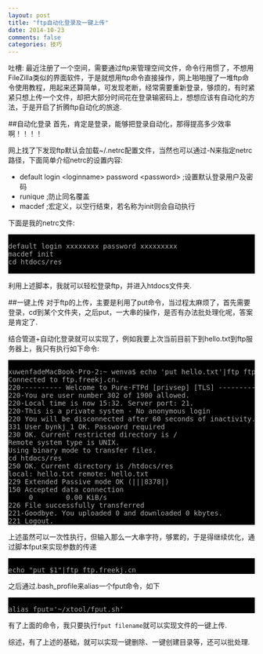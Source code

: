 ```yaml
---
layout: post
title: "ftp自动化登录及一键上传"
date: 2014-10-23
comments: false
categories: 技巧
---
```

吐槽: 最近注册了一个空间，需要通过ftp来管理空间文件，命令行用惯了，不想用FileZilla类似的界面软件，于是就想用ftp命令直接操作，网上啪啪搜了一堆ftp命令使用教程，用起来还算简单，可发现老断，经常需要重新登录，够烦的，有时紧紧只想上传一个文件，却把大部分时间花在登录输密码上，想想应该有自动化的方法，于是开启了折腾ftp自动化的旅途.

##自动化登录
首先，肯定是登录，能够把登录自动化，那得提高多少效率啊！！！！

网上找了下发现ftp默认会加载~/.netrc配置文件，当然也可以通过-N来指定netrc路径，下面简单介绍netrc的设置内容:


* default login \<loginname> password \<password> ;设置默认登录用户及密码
* runique ;防止同名覆盖
* macdef ;宏定义，以空行结束，若名称为init则会自动执行

下面是我的netrc文件:
<pre style="background:#000000"><font color="#aaaaaa">
default login xxxxxxxx password xxxxxxxxx
macdef init
cd htdocs/res

</font></pre>
利用上述脚本，我就可以轻松登录ftp，并进入htdocs文件夹.

##一键上传
对于ftp的上传，主要是利用了put命令，当过程太麻烦了，首先需要登录，cd到某个文件夹，之后put，一大串的操作，是否有办法批处理化呢，答案是肯定了.

结合管道+自动化登录就可以实现了，例如我要上次当前目前下到hello.txt到ftp服务器上，我只有执行如下命令:
<pre style="background:#000000"><font color="#aaaaaa">
xuwenfadeMacBook-Pro-2:~ wenva$ echo 'put hello.txt'|ftp ftp.freekj.cn
Connected to ftp.freekj.cn.
220---------- Welcome to Pure-FTPd [privsep] [TLS] ----------
220-You are user number 302 of 1900 allowed.
220-Local time is now 15:32. Server port: 21.
220-This is a private system - No anonymous login
220 You will be disconnected after 60 seconds of inactivity.
331 User bynkj_1 OK. Password required
230 OK. Current restricted directory is /
Remote system type is UNIX.
Using binary mode to transfer files.
cd htdocs/res
250 OK. Current directory is /htdocs/res
local: hello.txt remote: hello.txt
229 Extended Passive mode OK (|||8378|)
150 Accepted data connection
     0        0.00 KiB/s 
226 File successfully transferred
221-Goodbye. You uploaded 0 and downloaded 0 kbytes.
221 Logout.
</font></pre>

上述虽然可以一次性执行，但输入那么一大串字符，够累的，于是得继续优化，通过脚本fput来实现参数的传递
<pre style="background:#000000"><font color="#aaaaaa">
echo "put $1"|ftp ftp.freekj.cn
</font></pre>

之后通过.bash_profile来alias一个fput命令，如下
<pre style="background:#000000"><font color="#aaaaaa">
alias fput='~/xtool/fput.sh' 
</font></pre>

有了上面的命令，我只要执行```fput filename```就可以实现文件的一键上传.

综述，有了上述的基础，就可以实现一键删除、一键创建目录等，还可以批处理.






